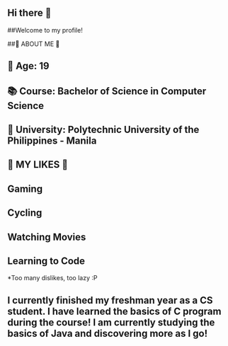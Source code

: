 ## Hi there 👋

##Welcome to my profile!

##🔎 ABOUT ME 🔎
## 👨 Age: 19
## 📚 Course: Bachelor of Science in Computer Science
## 🏫 University: Polytechnic University of the Philippines - Manila

## 🙌 MY LIKES 🙌 
## Gaming
## Cycling
## Watching Movies
## Learning to Code
*Too many dislikes, too lazy :P

## I currently finished my freshman year as a CS student. I have learned the basics of C program during the course! I am currently studying the basics of Java and discovering more as I go!



<!--
**CupNoodlez/CupNoodlez** is a ✨ _special_ ✨ repository because its `README.md` (this file) appears on your GitHub profile.

Here are some ideas to get you started:

- 🔭 I’m currently working on ...
- 🌱 I’m currently learning ...
- 👯 I’m looking to collaborate on ...
- 🤔 I’m looking for help with ...
- 💬 Ask me about ...
- 📫 How to reach me: ...
- 😄 Pronouns: ...
- ⚡ Fun fact: ...
-->
